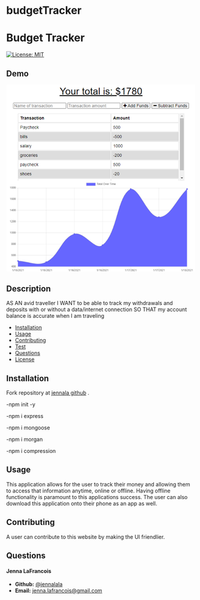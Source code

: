 # budgetTracker
# Budget Tracker

[![License: MIT](https://img.shields.io/badge/License-MIT-yellow.svg)](https://opensource.org/licenses/MIT)

## Demo
![Budget App Home](public/icons/budget-tracker-screenshot.png)

## Description

AS AN avid traveller
I WANT to be able to track my withdrawals and deposits with or without a data/internet connection
SO THAT my account balance is accurate when I am traveling


* [Installation](#installation)
* [Usage](#usage)
* [Contributing](#usage)
* [Test](#test)
* [Questions](#questions)
* [License](#license)

## Installation

Fork repository at [jennala github](https://github.com/jennalala/budgetTracker) .

-npm init -y

-npm i express

-npm i mongoose

-npm i morgan

-npm i compression


## Usage

This application allows for the user to track their money and allowing them to access that information anytime, online or offline. Having offline functionality is paramount to this applications success. The user can also download this application onto their phone as an app as well. 

## Contributing

A user can contribute to this website by making the UI friendlier. 


## Questions

####  **Jenna LaFrancois** 
*  **Github:** [@jennalala](https://github.com/jennalala)
*  **Email:** [jenna.lafrancois@gmail.com](@gmail.com)